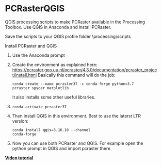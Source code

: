 # PCRasterQGIS
QGIS processing scripts to make PCRaster available in the Processing Toolbox.
Use QGIS in Anaconda and install PCRaster.

Save the scripts to your QGIS profile folder \processing\scripts

Install PCRaster and QGIS
1.	Use the Anaconda prompt
2.	Create the environment as explained here: 
    https://pcraster.geo.uu.nl/pcraster/4.3.0/documentation/pcraster_project/install.html
    Basically this command will do the job: 

    <code>conda create --name pcraster37 -c conda-forge python=3.7 pcraster spyder matplotlib</code>

    It also installs some other useful libraries.
3.	<code>conda activate pcraster37</code>
4.	Then install QGIS in this environment. Best to use the laterst LTR version:

    <code>conda install qgis=3.10.10 --channel conda-forge</code>

5.	Now you can use both PCRaster and QGIS. For example open the python prompt in QGIS and import pcraster there.

__[Video tutorial](https://youtu.be/IeqUhS_IwVY)__
